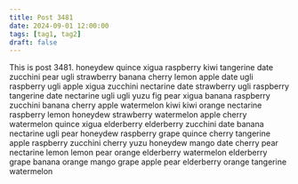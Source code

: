 ```yaml
---
title: Post 3481
date: 2024-09-01 12:00:00
tags: [tag1, tag2]
draft: false
---
```

This is post 3481.
honeydew
quince
xigua
raspberry
kiwi
tangerine
date
zucchini
pear
ugli
strawberry
banana
cherry
lemon
apple
date
ugli
raspberry
ugli
apple
xigua
zucchini
nectarine
date
strawberry
ugli
raspberry
tangerine
date
nectarine
ugli
ugli
yuzu
fig
pear
xigua
banana
raspberry
zucchini
banana
cherry
apple
watermelon
kiwi
kiwi
orange
nectarine
raspberry
lemon
honeydew
strawberry
watermelon
apple
cherry
watermelon
quince
xigua
elderberry
elderberry
zucchini
date
banana
nectarine
ugli
pear
honeydew
raspberry
grape
quince
cherry
tangerine
apple
raspberry
zucchini
cherry
yuzu
honeydew
mango
date
cherry
pear
nectarine
lemon
lemon
pear
orange
elderberry
watermelon
elderberry
grape
banana
orange
mango
grape
apple
pear
elderberry
orange
tangerine
watermelon
